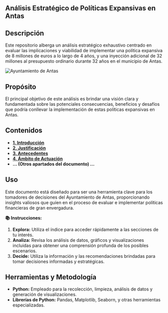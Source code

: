 ## Análisis Estratégico de Políticas Expansivas en Antas 

##  Descripción
Este repositorio alberga un análisis estratégico exhaustivo centrado en evaluar las implicaciones y viabilidad de implementar una política expansiva de 8 millones de euros a lo largo de 4 años, y una inyección adicional de 32 millones al presupuesto ordinario durante 32 años en el municipio de Antas.

![Ayuntamiento de Antas](https://s2.ppllstatics.com/ideal/levante/multimedia/202002/27/media/cortadas/ANTAS-rueda-alcalde-knbB-U100309167661N5F-1248x770@Ideal.JPG)

##  Propósito
El principal objetivo de este análisis es brindar una visión clara y fundamentada sobre las potenciales consecuencias, beneficios y desafíos que podría conllevar la implementación de estas políticas expansivas en Antas.

##  Contenidos
- **[1. Introducción](#introducción)**
- **[2. Justificación](#justificación)**
- **[3. Antecedentes](#antecedentes)**
- **[4. Ámbito de Actuación](#ámbito-de-actuación)**
- **... (Otros apartados del documento) ...**

##  Uso
Este documento está diseñado para ser una herramienta clave para los tomadores de decisiones del Ayuntamiento de Antas, proporcionando insights valiosos que guíen en el proceso de evaluar e implementar políticas financieras de gran envergadura.

**:books: Instrucciones:**
1. **Explora:** Utiliza el índice para acceder rápidamente a las secciones de tu interés.
2. **Analiza:** Revisa los análisis de datos, gráficos y visualizaciones incluidas para obtener una comprensión profunda de los posibles escenarios.
3. **Decide:** Utiliza la información y las recomendaciones brindadas para tomar decisiones informadas y estratégicas.

##  Herramientas y Metodología
- **Python:** Empleado para la recolección, limpieza, análisis de datos y generación de visualizaciones.
- **Librerías de Python:** Pandas, Matplotlib, Seaborn, y otras herramientas especializadas.

